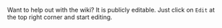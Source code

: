 Want to help out with the wiki? It is publicly editable. Just click on `Edit` at the top right corner and start editing.